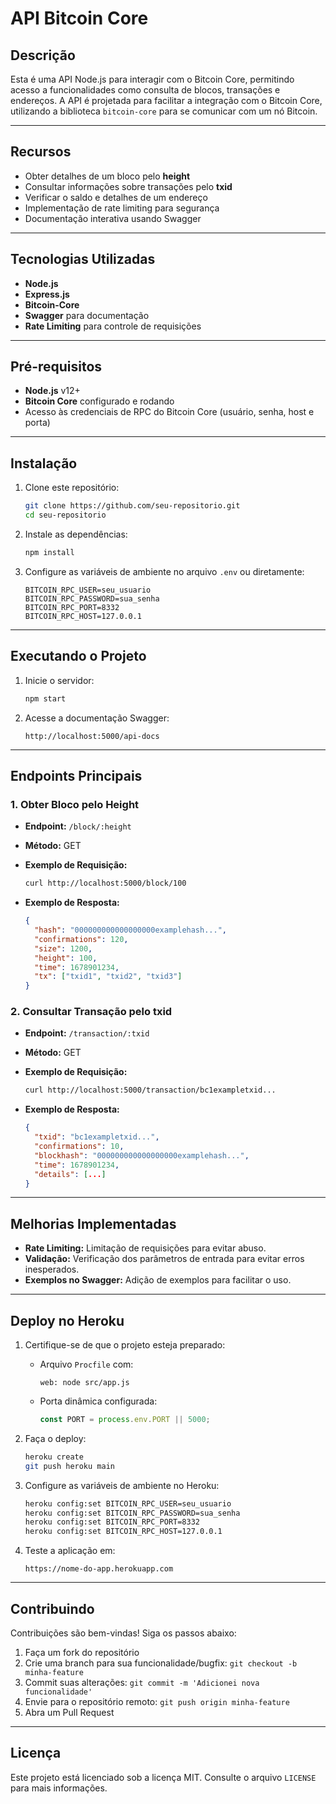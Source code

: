 # API Bitcoin Core

## Descrição
Esta é uma API Node.js para interagir com o Bitcoin Core, permitindo acesso a funcionalidades como consulta de blocos, transações e endereços. A API é projetada para facilitar a integração com o Bitcoin Core, utilizando a biblioteca `bitcoin-core` para se comunicar com um nó Bitcoin.

---

## Recursos

- Obter detalhes de um bloco pelo **height**
- Consultar informações sobre transações pelo **txid**
- Verificar o saldo e detalhes de um endereço
- Implementação de rate limiting para segurança
- Documentação interativa usando Swagger

---

## Tecnologias Utilizadas

- **Node.js**
- **Express.js**
- **Bitcoin-Core**
- **Swagger** para documentação
- **Rate Limiting** para controle de requisições

---

## Pré-requisitos

- **Node.js** v12+
- **Bitcoin Core** configurado e rodando
- Acesso às credenciais de RPC do Bitcoin Core (usuário, senha, host e porta)

---

## Instalação

1. Clone este repositório:

   ```bash
   git clone https://github.com/seu-repositorio.git
   cd seu-repositorio
   ```

2. Instale as dependências:

   ```bash
   npm install
   ```

3. Configure as variáveis de ambiente no arquivo `.env` ou diretamente:

   ```env
   BITCOIN_RPC_USER=seu_usuario
   BITCOIN_RPC_PASSWORD=sua_senha
   BITCOIN_RPC_PORT=8332
   BITCOIN_RPC_HOST=127.0.0.1
   ```

---

## Executando o Projeto

1. Inicie o servidor:

   ```bash
   npm start
   ```

2. Acesse a documentação Swagger:

   ```
   http://localhost:5000/api-docs
   ```

---

## Endpoints Principais

### **1. Obter Bloco pelo Height**

- **Endpoint:** `/block/:height`
- **Método:** GET
- **Exemplo de Requisição:**

  ```bash
  curl http://localhost:5000/block/100
  ```

- **Exemplo de Resposta:**

  ```json
  {
    "hash": "000000000000000000examplehash...",
    "confirmations": 120,
    "size": 1200,
    "height": 100,
    "time": 1678901234,
    "tx": ["txid1", "txid2", "txid3"]
  }
  ```

### **2. Consultar Transação pelo txid**

- **Endpoint:** `/transaction/:txid`
- **Método:** GET
- **Exemplo de Requisição:**

  ```bash
  curl http://localhost:5000/transaction/bc1exampletxid...
  ```

- **Exemplo de Resposta:**

  ```json
  {
    "txid": "bc1exampletxid...",
    "confirmations": 10,
    "blockhash": "000000000000000000examplehash...",
    "time": 1678901234,
    "details": [...]
  }
  ```

---

## Melhorias Implementadas

- **Rate Limiting:** Limitação de requisições para evitar abuso.
- **Validação:** Verificação dos parâmetros de entrada para evitar erros inesperados.
- **Exemplos no Swagger:** Adição de exemplos para facilitar o uso.

---

## Deploy no Heroku

1. Certifique-se de que o projeto esteja preparado:
   - Arquivo `Procfile` com:

     ```
     web: node src/app.js
     ```

   - Porta dinâmica configurada:

     ```javascript
     const PORT = process.env.PORT || 5000;
     ```

2. Faça o deploy:

   ```bash
   heroku create
   git push heroku main
   ```

3. Configure as variáveis de ambiente no Heroku:

   ```bash
   heroku config:set BITCOIN_RPC_USER=seu_usuario
   heroku config:set BITCOIN_RPC_PASSWORD=sua_senha
   heroku config:set BITCOIN_RPC_PORT=8332
   heroku config:set BITCOIN_RPC_HOST=127.0.0.1
   ```

4. Teste a aplicação em:

   ```
   https://nome-do-app.herokuapp.com
   ```

---

## Contribuindo

Contribuições são bem-vindas! Siga os passos abaixo:

1. Faça um fork do repositório
2. Crie uma branch para sua funcionalidade/bugfix: `git checkout -b minha-feature`
3. Commit suas alterações: `git commit -m 'Adicionei nova funcionalidade'`
4. Envie para o repositório remoto: `git push origin minha-feature`
5. Abra um Pull Request

---

## Licença

Este projeto está licenciado sob a licença MIT. Consulte o arquivo `LICENSE` para mais informações.
